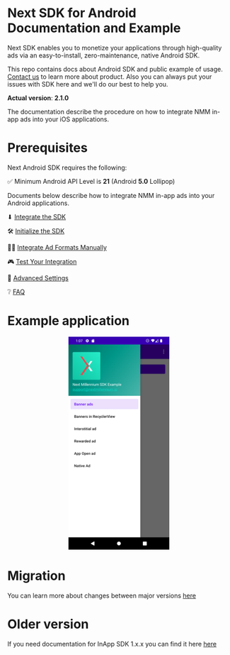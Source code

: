 # Next SDK for Android Documentation and Example

Next SDK enables you to monetize your applications through high-quality ads via an easy-to-install,
zero-maintenance, native Android SDK.

This repo contains docs about Android SDK and public example of
usage. [Contact us](https://nextmillennium.io/contact) to learn more about product. Also you can
always put your issues with SDK here and we'll do our best to help you.

**Actual version**: **2.1.0**

The documentation describe the procedure on how to integrate NMM in-app ads into your iOS
applications.

# Prerequisites

Next Android SDK requires the following:

✅ Minimum Android API Level is **21** (Android **5.0** Lollipop)

Documents below describe how to integrate NMM in-app ads into your Android applications.

⬇ [Integrate the SDK](https://github.com/nextmillenniummedia/next-sdk-android-example/blob/main/docs/Integrate.md)

🛠 [Initialize the SDK](https://github.com/nextmillenniummedia/next-sdk-android-example/blob/main/docs/Initialize.md)

👨‍💻 [Integrate Ad Formats Manually](https://github.com/nextmillenniummedia/next-sdk-android-example/blob/main/docs/Manual.md)

🎮 [Test Your Integration](https://github.com/nextmillenniummedia/next-sdk-android-example/blob/main/docs/TestIntegration.md)

📘 [Advanced Settings](https://github.com/nextmillenniummedia/next-sdk-android-example/blob/main/docs/AdvancedSettings.md)

❔ [FAQ](https://github.com/nextmillenniummedia/next-sdk-android-example/blob/main/docs/FAQ.md)

# Example application

<p align="center">
<img src="https://github.com/nextmillenniummedia/next-sdk-android-example/blob/main/docs/assets/main_screen.png" height="480">
</p>

# Migration

You can learn more about changes between major
versions [here](https://github.com/nextmillenniummedia/next-sdk-android-example/blob/main/docs/MigrationGuide.md)

# Older version

If you need documentation for InApp SDK 1.x.x you can find it here [here](https://github.com/nextmillenniummedia/next-sdk-android-example/tree/1.x) 

[comment]: <> (* 🚀 [Integrate Ad Formats Dynamically]&#40;https://github.com/nextmillenniummedia/next-sdk-android-example/blob/main/docs/Dynamic.md&#41;)
